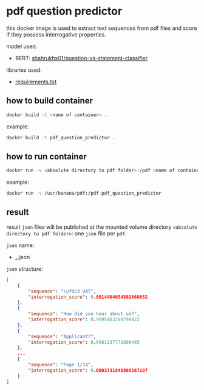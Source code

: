 # pdf question predictor

this docker image is used to extract text sequences from pdf files and score 
if they possess interrogative properties.


model used:
- BERT: [shahrukhx01/question-vs-statement-classifier](https://huggingface.co/shahrukhx01/question-vs-statement-classifier)

libraries used:
- [requirements.txt](./requirements.txt)

## how to build container

```bash
docker build -t <name of container> .
```

example:
```bash
docker build -t pdf_question_predictor .
```

## how to run container

```bash
docker run -v <absolute directory to pdf folder>:/pdf <name of container>
```

example:
```bash
docker run -v /usr/banana/pdf:/pdf pdf_question_predictor
```

## result

result `json` files will be published at the mounted volume directory `<absolute directory to pdf folder>`: one `json` file per `pdf`.

`json` name:
- <unix timestamp>_<pdf name>.json

`json` structure:
```json
[
    {
        "sequence": "\uf0c3 UAT",
        "interrogation_score": 0.0014404654502868652
    },
    {
        "sequence": "How did you hear about us?",
        "interrogation_score": 0.9995403289794922
    },
    {
        "sequence": "Applicant?",
        "interrogation_score": 0.9961137771606445
    },
    ...
    {
        "sequence": "Page 1/14",
        "interrogation_score": 0.0003731846809387207
    }
]
```
